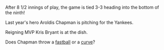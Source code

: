After 8 1/2 innings of play, the game is tied 3-3 heading into the bottom of the ninth!

Last year's hero Aroldis Chapman is pitching for the Yankees.

Reigning MVP Kris Bryant is at the dish.

Does Chapman throw a [fastball](fastball/fastball.md) or a [curve](curve/curve.md)?